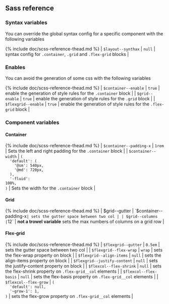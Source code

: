 ## Sass reference

### Syntax variables

You can override the global syntax config for a specific component with the following variables

{% include doc/scss-reference-thead.md %}
| `$layout--synthax` | `null` | syntax config for `.container`, `.grid` and `.flex-grid` blocks |

### Enables

You can avoid the generation of some css with the following variables

{% include doc/scss-reference-thead.md %}
| `$container--enable` | `true` | enable the generation of style rules for the `.container` block |
| `$grid--enable` | `true` | enable the generation of style rules for the `.grid` block |
| `$flexgrid--enable` | `true` | enable the generation of style rules for the `.flex-grid` block |

### Component variables

#### Container

{% include doc/scss-reference-thead.md %}
| `$container--padding-x` | `1rem` | Sets the left and right padding for the `.container` block |
| `$container--width` | <code>(<br>&nbsp;&nbsp;'default':&nbsp;(<br>&nbsp;&nbsp;&nbsp;&nbsp;'@sm':&nbsp;540px,<br>&nbsp;&nbsp;&nbsp;&nbsp;'@md':&nbsp;720px,<br>&nbsp;&nbsp;),<br>&nbsp;&nbsp;'-fluid': 100%,<br>)</code> | Sets the width for the `.container` block |

#### Grid

{% include doc/scss-reference-thead.md %}
| $grid--gutter | `$container--padding-x` | sets the gutter space between two col |
| $grid--columns | `12` | <strong>not a trowel variable</strong> sets the max numbers of columns on a grid row |

#### Flex-grid

{% include doc/scss-reference-thead.md %}
| `$flexgrid--gutter` | `0.5em` | sets the gutter space between two col |
| `$flexgrid--flex-wrap` | `wrap` | sets the flex-wrap property on block |
| `$flexgrid--align-items` | `null` | sets the align-items property on block |
| `$flexgrid--justify-content` | `null` | sets the justify-content property on block |
| `$flexcol--flex-shrink` | `null` | sets the flex-shrink property on `.flex-grid__col` elements |
| `$flexcol--flex-basis` | `null` | sets the flex-basis property on `.flex-grid__col` elements |
| `$flexcol--flex-grow` | <code>(<br>&nbsp;&nbsp;'default':&nbsp;null,<br>&nbsp;&nbsp;'~grow-1':&nbsp;1,<br>)</code> | sets the flex-grow property on `.flex-grid__col` elements |
